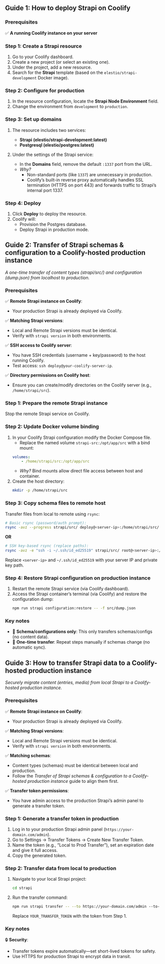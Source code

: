 ## **Guide 1: How to deploy Strapi on Coolify**

### **Prerequisites**

✅ **A running Coolify instance on your server**

### **Step 1: Create a Strapi resource**

1. Go to your Coolify dashboard.
2. Create a new project (or select an existing one).
3. Under the project, add a new resource.
4. Search for the **Strapi** template (based on the `elestio/strapi-development` Docker image).

### **Step 2: Configure for production**

1. In the resource configuration, locate the **Strapi Node Environment** field.
2. Change the environment from `development` to `production`.

### **Step 3: Set up domains**

1. The resource includes two services:
	- **Strapi (elestio/strapi-development:latest)**
	- **Postgresql (elestio/postgres:latest)**

2. Under the settings of the Strapi service:
	- In the **Domains** field, remove the default `:1337` port from the URL.
	- *Why?*  
		- Non-standard ports (like `1337`) are unnecessary in production.
		- Coolify’s built-in reverse proxy automatically handles SSL termination (HTTPS on port 443) and forwards traffic to Strapi’s internal port 1337.

### **Step 4: Deploy**

1. Click **Deploy** to deploy the resource.
2. Coolify will:
	- Provision the Postgres database.
	- Deploy Strapi in production mode.

## **Guide 2: Transfer of Strapi schemas & configuration to a Coolify-hosted production instance**

*A one-time transfer of content types (strapi/src/) and configuration (dump.json) from localhost to production.*

### **Prerequisites**

✅ **Remote Strapi instance on Coolify**:
- Your production Strapi is already deployed via Coolify.

✅ **Matching Strapi versions**:
- Local and Remote Strapi versions must be identical.
- Verify with `strapi version` in both environments.

✅ **SSH access to Coolify server**:
- You have SSH credentials (username + key/password) to the host running Coolify.
- Test access: `ssh deploy@your-coolify-server-ip`.

✅ **Directory permissions on Coolify host**:
- Ensure you can create/modify directories on the Coolify server (e.g., `/home/strapi/src`).

### **Step 1: Prepare the remote Strapi instance**

Stop the remote Strapi service on Coolify.

### **Step 2: Update Docker volume binding**

1. In your Coolify Strapi configuration modify the Docker Compose file.
	- Replace the named volume `strapi-src:/opt/app/src` with a bind mount:
	```yaml
	volumes:
		- /home/strapi/src:/opt/app/src
	```  
	 - *Why?* Bind mounts allow direct file access between host and container.
2. Create the host directory:
	```bash
	mkdir -p /home/strapi/src
	```

### **Step 3: Copy schema files to remote host**

Transfer files from local to remote using `rsync`:
   ```bash
   # Basic rsync (password/auth prompt):
   rsync -avz --progress strapi/src/ deploy@<server-ip>:/home/strapi/src/
   ```

**OR**

   ```bash
   # SSH key-based rsync (replace paths):
   rsync -avz -e "ssh -i ~/.ssh/id_ed25519" strapi/src/ root@<server-ip>:/home/strapi/src/
   ```
Replace `<server-ip>` and `~/.ssh/id_ed25519` with your server IP and private key path.

### **Step 4: Restore Strapi configuration on production instance**

1. Restart the remote Strapi service (via Coolify dashboard).
2. Access the Strapi container’s terminal (via Coolify) and restore the configuration dump:
	```bash
	npm run strapi configuration:restore -- -f src/dump.json
	```  

### **Key notes**

- 🚫 **Schema/configurations only**: This only transfers schemas/configs (no content data).  
- 🔄 **One-time transfer**: Repeat steps manually if schemas change (no automatic sync).

## **Guide 3: How to transfer Strapi data to a Coolify-hosted production instance**

*Securely migrate content (entries, media) from local Strapi to a Coolify-hosted production instance.*

### **Prerequisites**

✅ **Remote Strapi instance on Coolify**:
- Your production Strapi is already deployed via Coolify.

✅ **Matching Strapi versions**:
- Local and Remote Strapi versions must be identical.
- Verify with `strapi version` in both environments.

✅ **Matching schemas**:
- Content types (schemas) must be identical between local and production.
- Follow the *Transfer of Strapi schemas & configuration to a Coolify-hosted production instance* guide to align them first.

✅ **Transfer token permissions**:
- You have admin access to the production Strapi’s admin panel to generate a transfer token.

### **Step 1: Generate a transfer token in production**

1. Log in to your production Strapi admin panel (`https://your-domain.com/admin`).
2. Go to Settings → Transfer Tokens → Create New Transfer Token.
3. Name the token (e.g., “Local to Prod Transfer”), set an expiration date and give it full access.
4. Copy the generated token.

### **Step 2: Transfer data from local to production**

1. Navigate to your local Strapi project:
	```bash
	cd strapi
	```
2. Run the transfer command:
	```bash
	npm run strapi transfer -- --to https://your-domain.com/admin ‑‑to‑token YOUR_TRANSFER_TOKEN
	```
	Replace `YOUR_TRANSFER_TOKEN` with the token from Step 1.

### **Key notes**

🔒 **Security**:
- Transfer tokens expire automatically—set short-lived tokens for safety.
- Use HTTPS for production Strapi to encrypt data in transit.
